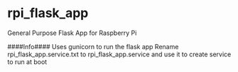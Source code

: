 # rpi_flask_app
General Purpose Flask App for Raspberry Pi

####Info####
Uses gunicorn to run the flask app
Rename rpi_flask_app.service.txt to rpi_flask_app.service and use it to create service to run at boot 

